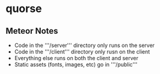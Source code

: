 # quorse

## Meteor Notes

* Code in the '''/server''' directory only runs on the server
* Code in the '''/client''' directory only rusn on the client
* Everything else runs on both the client and server
* Static assets (fonts, images, etc) go in '''/public'''
